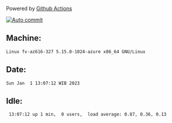 Powered by [Github Actions](https://github.com/features/actions)

[![Auto commit](https://github.com/hiage/workstation/workflows/Auto%20commit/badge.svg)](https://github.com/hiage/workstation/actions?query=workflow%3A%22Auto+commit%22)

## Machine:
```
Linux fv-az616-327 5.15.0-1024-azure x86_64 GNU/Linux
```
## Date:
```
Sun Jan  1 13:07:12 WIB 2023
```
## Idle:
```
 13:07:12 up 1 min,  0 users,  load average: 0.87, 0.36, 0.13
```
